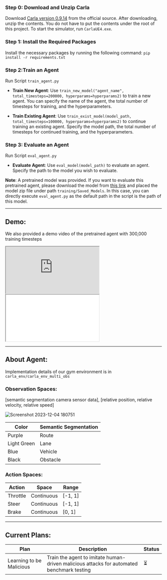 ### Step 0: Download and Unzip Carla

Download [Carla version 0.9.14](https://github.com/carla-simulator/carla/releases/tag/0.9.14) from the official source. After downloading, unzip the contents. You do not have to put the contents under the root of this project. To start the simulator, run `CarlaUE4.exe`.

### Step 1: Install the Required Packages

Install the necessary packages by running the following command: `pip install -r requirements.txt`

### Step 2:Train an Agent

Run Script `train_agent.py`
- **Train New Agent**: Use `train_new_model("agent_name", total_timesteps=200000, hyperparams=hyperparams2)` to train a new agent. You can specify the name of the agent, the total number of timesteps for training, and the hyperparameters.

- **Train Existing Agent**: Use `train_exist_model(model_path, total_timesteps=100000, hyperparams=hyperparams2)` to continue training an existing agent. Specify the model path, the total number of timesteps for continued training, and the hyperparameters.

### Step 3: Evaluate an Agent
Run Script `eval_agent.py`
- **Evaluate Agent**: Use `eval_model(model_path)` to evaluate an agent. Specify the path to the model you wish to evaluate.

**Note**:  A pretrained model was provided. If you want to evaluate this pretrained agent, please download the model from [this link](https://drive.google.com/drive/folders/1ozd8M5q2DDxoHQIQc6tabHcS8o9_ZQuH) and placed the model zip file under path `training/Saved_Models`. In this case, you can directly execute `eval_agent.py` as the default path in the script is the path of this model.

---
## Demo:

We also provided a demo video of the pretrained agent with 300,000 training timesteps
<!DOCTYPE html>
<html>
<body>
  
  <iframe src="https://drive.google.com/file/d/1jZ-LzPcKWZeTN_5pZXyjNkA7Rhh6Yw0w/view?usp=sharing" ></iframe>

<iframe allowfullscreen="allowfullscreen" src="your_page_url/preview" ></iframe>

</body>
</html>

---
## About Agent:

Implementation details of our gym environment is in `carla_env/carla_env_multi_obs`

### Observation Spaces: 
[semantic segmentation camera sensor data], [relative position, relative velocity, relative speed]

![Screenshot 2023-12-04 180751](https://github.com/Somdit/MimicPilot/assets/40221390/f9eb0608-4914-4f8d-9fdf-f288b888dbd0)

| Color        | Semantic Segmentation |
|--------------|-----------------------|
| Purple       | Route                 |
| Light Green  | Lane                  |
| Blue         | Vehicle               |
| Black        | Obstacle              |

### Action Spaces:
| Action   | Space       | Range    |
|----------|-------------|----------|
| Throttle | Continuous  | [-1, 1]  |
| Steer    | Continuous  | [-1, 1]  |
| Brake    | Continuous  | [0, 1]   |

---
## Current Plans:
| Plan                        | Description                            | Status |
|-----------------------------|----------------------------------------|--------|
| Learning to be Malicious | Train the agent to imitate human-driven malicious attacks for automated benchmark testing | ⏳     |
